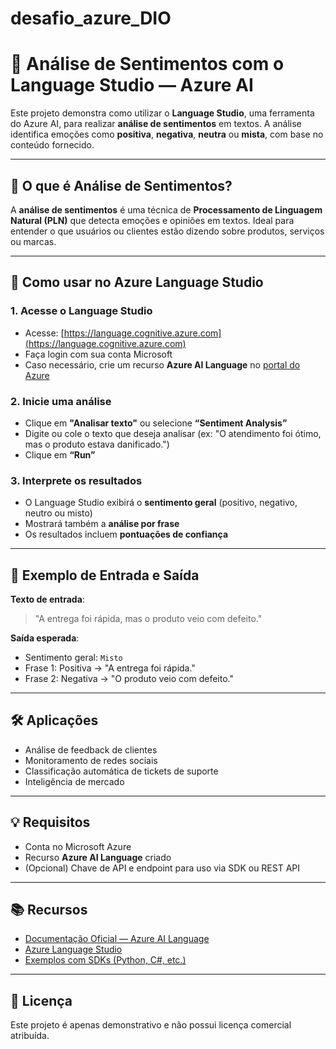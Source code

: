 # desafio_azure_DIO
# 🎯 Análise de Sentimentos com o Language Studio — Azure AI

Este projeto demonstra como utilizar o **Language Studio**, uma ferramenta do Azure AI, para realizar **análise de sentimentos** em textos. A análise identifica emoções como **positiva**, **negativa**, **neutra** ou **mista**, com base no conteúdo fornecido.

---

## 🧠 O que é Análise de Sentimentos?

A **análise de sentimentos** é uma técnica de **Processamento de Linguagem Natural (PLN)** que detecta emoções e opiniões em textos. Ideal para entender o que usuários ou clientes estão dizendo sobre produtos, serviços ou marcas.

---

## 🚀 Como usar no Azure Language Studio

### 1. Acesse o Language Studio

- Acesse: [https://language.cognitive.azure.com](https://language.cognitive.azure.com)
- Faça login com sua conta Microsoft
- Caso necessário, crie um recurso **Azure AI Language** no [portal do Azure](https://portal.azure.com)

### 2. Inicie uma análise

- Clique em **"Analisar texto"** ou selecione **“Sentiment Analysis”**
- Digite ou cole o texto que deseja analisar (ex: "O atendimento foi ótimo, mas o produto estava danificado.")
- Clique em **“Run”**

### 3. Interprete os resultados

- O Language Studio exibirá o **sentimento geral** (positivo, negativo, neutro ou misto)
- Mostrará também a **análise por frase**
- Os resultados incluem **pontuações de confiança**

---

## 🧪 Exemplo de Entrada e Saída

**Texto de entrada**:
> "A entrega foi rápida, mas o produto veio com defeito."

**Saída esperada**:
- Sentimento geral: `Misto`
- Frase 1: Positiva → "A entrega foi rápida."
- Frase 2: Negativa → "O produto veio com defeito."

---

## 🛠️ Aplicações

- Análise de feedback de clientes
- Monitoramento de redes sociais
- Classificação automática de tickets de suporte
- Inteligência de mercado

---

## 💡 Requisitos

- Conta no Microsoft Azure
- Recurso **Azure AI Language** criado
- (Opcional) Chave de API e endpoint para uso via SDK ou REST API

---

## 📚 Recursos

- [Documentação Oficial — Azure AI Language](https://learn.microsoft.com/azure/cognitive-services/language-service/overview)
- [Azure Language Studio](https://language.cognitive.azure.com/)
- [Exemplos com SDKs (Python, C#, etc.)](https://learn.microsoft.com/azure/cognitive-services/language-service/sentiment-opinion-mining/quickstart)

---

## 📄 Licença

Este projeto é apenas demonstrativo e não possui licença comercial atribuída.
